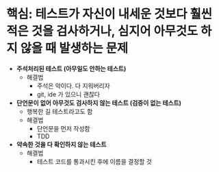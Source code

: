 # 핵심: 테스트가 자신이 내세운 것보다 훨씬 적은 것을 검사하거나, 심지어 아무것도 하지 않을 때 발생하는 문제

- **주석처리된 테스트 (아무일도 안하는 테스트)**
  - 해결법
    - 주석은 악이다. 다 지워버리자
    - git, ide 가 있으니 괜찮다
- **단언문이 없어 아무것도 검사하지 않는 테스트 (검증이 없는 테스트)**
  - 행복한 길 테스트라고도 함
  - 해결법
    - 단언문을 먼저 작성함
    - TDD
- **약속한 것을 다 확인하지 않는 테스트**
  - 해결법
    - 테스트 코드를 통과시킨 후에 이름을 결정할 것
